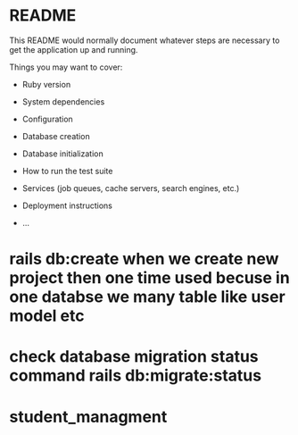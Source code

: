 # README

This README would normally document whatever steps are necessary to get the
application up and running.

Things you may want to cover:

* Ruby version

* System dependencies

* Configuration

* Database creation

* Database initialization

* How to run the test suite

* Services (job queues, cache servers, search engines, etc.)

* Deployment instructions

* ...
# rails db:create  when we create new project then one time used becuse in one databse we many table like user model etc 
# check database migration  status command rails db:migrate:status
   
# student_managment
